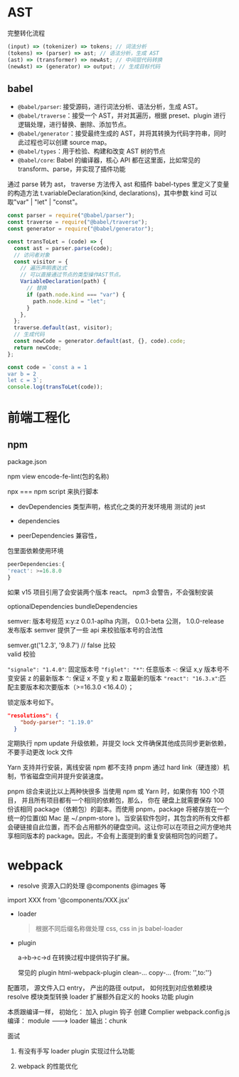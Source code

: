 # AST

完整转化流程

```js
(input) => (tokenizer) => tokens; // 词法分析
(tokens) => (parser) => ast; // 语法分析，生成 AST
(ast) => (transformer) => newAst; // 中间层代码转换
(newAst) => (generator) => output; // 生成目标代码
```

## babel

- `@babel/parser`: 接受源码，进行词法分析、语法分析，生成 AST。
- `@babel/traverse`：接受一个 AST，并对其遍历，根据 preset、plugin 进行逻辑处理，进行替换、删除、添加节点。
- `@babel/generator`：接受最终生成的 AST，并将其转换为代码字符串，同时此过程也可以创建 source map。
- `@babel/types`：用于检验、构建和改变 AST 树的节点
- `@babel/core`: Babel 的编译器，核心 API 都在这里面，比如常见的 transform、parse，并实现了插件功能

通过 parse 转为 ast， traverse 方法传入 ast 和插件
babel-types 里定义了变量的构造方法 t.variableDeclaration(kind, declarations)，其中参数 kind 可以取"var" | "let" | "const"。

```js
const parser = require("@babel/parser");
const traverse = require("@babel/traverse");
const generator = require("@babel/generator");

const transToLet = (code) => {
  const ast = parser.parse(code);
  // 访问者对象
  const visitor = {
    // 遍历声明表达式
    // 可以直接通过节点的类型操作AST节点。
    VariableDeclaration(path) {
      // 替换
      if (path.node.kind === "var") {
        path.node.kind = "let";
      }
    },
  };
  traverse.default(ast, visitor);
  // 生成代码
  const newCode = generator.default(ast, {}, code).code;
  return newCode;
};

const code = `const a = 1
var b = 2
let c = 3`;
console.log(transToLet(code));
```

# 前端工程化

## npm

package.json

npm view encode-fe-lint(包的名称)

npx === npm script 来执行脚本

- devDependencies 类型声明，格式化之类的开发环境用 测试的 jest

- dependencies
- peerDependencies 兼容性，

包里面依赖使用环境

```js
peerDependencies:{
'react': >=16.8.0
}
```

如果 v15 项目引用了会安装两个版本 react。 npm3 会警告，不会强制安装

optionalDependencies
bundleDependencies

semver:
版本号规范 x:y:z
0.0.1-aplha 内测， 0.0.1-beta 公测， 1.0.0-release 发布版本
semver 提供了一些 api 来校验版本号的合法性

semver.gt('1.2.3', '9.8.7') // false 比较  
valid 校验

`"signale": "1.4.0"`: 固定版本号
`"figlet": "*"`: 任意版本
`~`: 保证 x,y 版本号不变安装 z 的最新版本
`^`: 保证 x 不变 y 和 z 取最新的版本
`"react": "16.3.x"`:匹配主要版本和次要版本（>=16.3.0 <16.4.0）；

锁定版本号如下。

```json
"resolutions": {
    "body-parser": "1.19.0"
  }

```

定期执行 npm update 升级依赖，并提交 lock 文件确保其他成员同步更新依赖，不要手动更改 lock 文件

Yarn 支持并行安装，离线安装
npm 都不支持
pnpm 通过 hard link（硬连接）机制，节省磁盘空间并提升安装速度。

pnpm 综合来说比以上两种快很多
当使用 npm 或 Yarn 时，如果你有 100 个项目， 并且所有项目都有一个相同的依赖包，那么， 你在 硬盘上就需要保存 100 份该相同 package（依赖包）的副本。而使用 pnpm，package 将被存放在一个统一的位置(如 Mac 是 ~/.pnpm-store )。当安装软件包时，其包含的所有文件都会硬链接自此位置，而不会占用额外的硬盘空间。这让你可以在项目之间方便地共享相同版本的 package。因此，不会有上面提到的重复安装相同包的问题了。

# webpack

- resolve 资源入口的处理 @components @images 等

import XXX from '@components/XXX.jsx'

- loader

  > 根据不同后缀名称做处理 css, css in js babel-loader

- plugin

  a->b->c->d
  在转换过程中提供钩子扩展。

  常见的 plugin
  html-webpack-plugin
  clean-...
  copy-...
  {from: '',to:''}

配置项，
源文件入口 entry，
产出的路径 output，
如何找到对应依赖模块 resolve
模块类型转换 loader
扩展额外自定义的 hooks 功能 plugin

本质跟编译一样，
初始化： 加入 plugin 钩子 创建 Complier webpack.config.js
编译： module ---> loader
输出：chunk

面试

1. 有没有手写 loader plugin 实现过什么功能

2. webpack 的性能优化
